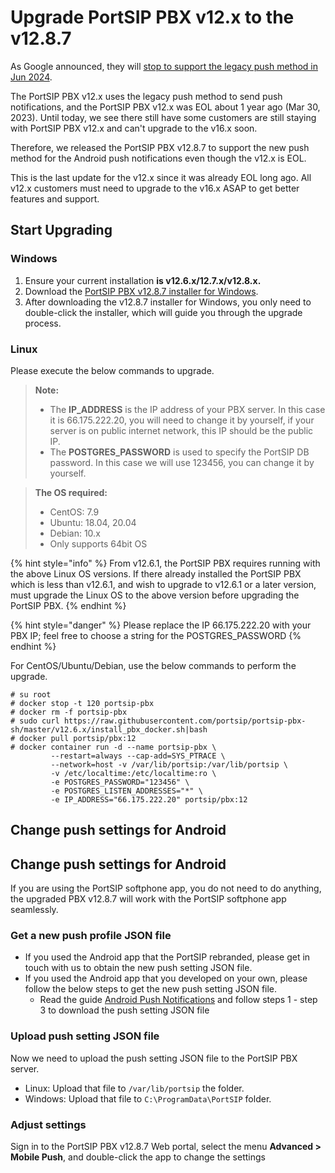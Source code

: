 # Upgrade PortSIP PBX v12.x to the v12.8.7

As Google announced, they will [stop to support the legacy push method in Jun 2024](https://firebase.google.com/docs/cloud-messaging/migrate-v1).&#x20;

The PortSIP PBX v12.x uses the legacy push method to send push notifications, and the PortSIP PBX v12.x was EOL about 1 year ago (Mar 30, 2023). Until today, we see there still have some customers are still staying with PortSIP PBX v12.x and can't upgrade to the v16.x soon.&#x20;

Therefore, we released the PortSIP PBX v12.8.7 to support the new push method for the Android push notifications even though the v12.x is EOL.

This is the last update for the v12.x since it was already EOL long ago. All v12.x customers must need to upgrade to the v16.x ASAP to get better features and support.

## Start Upgrading

### **Windows**

1. Ensure your current installation **is v12.6.x/12.7.x/v12.8.x.**
2. Download the [PortSIP PBX v12.8.7 installer for Windows](https://www.portsip.com/downloads/pbx/v12/portsip-pbx-12.8.7.2683.exe).
3. After downloading the v12.8.7 installer for Windows, you only need to double-click the installer, which will guide you through the upgrade process.

### **Linux**

Please execute the below commands to upgrade.

> **Note:**
>
> * The **IP\_ADDRESS** is the IP address of your PBX server. In this case it is 66.175.222.20, you will need to change it by yourself, if your server is on public internet network, this IP should be the public IP.
> * The **POSTGRES\_PASSWORD** is used to specify the PortSIP DB password. In this case we will use 123456, you can change it by yourself.

> **The OS required:**
>
> * CentOS: 7.9
> * Ubuntu: 18.04, 20.04
> * Debian: 10.x
> * Only supports 64bit OS



{% hint style="info" %}
From v12.6.1, the PortSIP PBX requires running with the above Linux OS versions. If there already installed the PortSIP PBX which is less than v12.6.1, and wish to upgrade to v12.6.1 or a later version, must upgrade the Linux OS to the above version before upgrading the PortSIP PBX.
{% endhint %}

{% hint style="danger" %}
Please replace the IP 66.175.222.20 with your PBX IP; feel free to choose a string for the POSTGRES\_PASSWORD
{% endhint %}

For CentOS/Ubuntu/Debian, use the below commands to perform the upgrade.

```
# su root
# docker stop -t 120 portsip-pbx
# docker rm -f portsip-pbx
# sudo curl https://raw.githubusercontent.com/portsip/portsip-pbx-sh/master/v12.6.x/install_pbx_docker.sh|bash
# docker pull portsip/pbx:12
# docker container run -d --name portsip-pbx \
         --restart=always --cap-add=SYS_PTRACE \
         --network=host -v /var/lib/portsip:/var/lib/portsip \
         -v /etc/localtime:/etc/localtime:ro \
         -e POSTGRES_PASSWORD="123456" \
         -e POSTGRES_LISTEN_ADDRESSES="*" \
         -e IP_ADDRESS="66.175.222.20" portsip/pbx:12
```

## Change push settings for Android

## Change push settings for Android

If you are using the PortSIP softphone app, you do not need to do anything, the upgraded PBX v12.8.7 will work with the PortSIP softphone app seamlessly.

### Get a new push profile JSON file

* If you used the Android app that the PortSIP rebranded, please get in touch with us to obtain the new push setting JSON file.
* If you used the Android app that you developed on your own, please follow the below steps to get the new push setting JSON file.
  * Read the guide [Android Push Notifications](https://docs.apppresser.com/article/301-android-push-notifications) and follow steps 1 - step 3 to download the push setting JSON file

### Upload push setting JSON file

Now we need to upload the push setting JSON file to the PortSIP PBX server.

* Linux: Upload that file to `/var/lib/portsip` the folder.
* Windows: Upload that file to `C:\ProgramData\PortSIP` folder.

### Adjust settings

Sign in to the PortSIP PBX v12.8.7 Web portal, select the menu **Advanced > Mobile Push**, and double-click the app to change the settings





